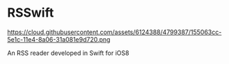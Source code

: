 RSSwift
=======

https://cloud.githubusercontent.com/assets/6124388/4799387/155063cc-5e1c-11e4-8a06-31a081e9d720.png

An RSS reader developed in Swift for iOS8
